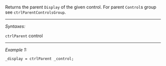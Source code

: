 Returns the parent `Display` of the given control. For parent `Control`s group see `ctrlParentControlsGroup`.


---
*Syntaxes:*

`ctrlParent` control

---
*Example 1:*

```sqf
_display = ctrlParent _control;
```